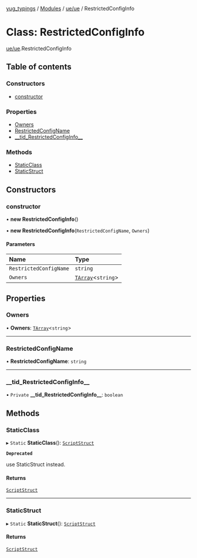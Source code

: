 [yug_typings](../README.md) / [Modules](../modules.md) / [ue/ue](../modules/ue_ue.md) / RestrictedConfigInfo

# Class: RestrictedConfigInfo

[ue/ue](../modules/ue_ue.md).RestrictedConfigInfo

## Table of contents

### Constructors

- [constructor](ue_ue.RestrictedConfigInfo.md#constructor)

### Properties

- [Owners](ue_ue.RestrictedConfigInfo.md#owners)
- [RestrictedConfigName](ue_ue.RestrictedConfigInfo.md#restrictedconfigname)
- [\_\_tid\_RestrictedConfigInfo\_\_](ue_ue.RestrictedConfigInfo.md#__tid_restrictedconfiginfo__)

### Methods

- [StaticClass](ue_ue.RestrictedConfigInfo.md#staticclass)
- [StaticStruct](ue_ue.RestrictedConfigInfo.md#staticstruct)

## Constructors

### constructor

• **new RestrictedConfigInfo**()

• **new RestrictedConfigInfo**(`RestrictedConfigName`, `Owners`)

#### Parameters

| Name | Type |
| :------ | :------ |
| `RestrictedConfigName` | `string` |
| `Owners` | [`TArray`](../interfaces/ue_puerts.TArray.md)<`string`\> |

## Properties

### Owners

• **Owners**: [`TArray`](../interfaces/ue_puerts.TArray.md)<`string`\>

___

### RestrictedConfigName

• **RestrictedConfigName**: `string`

___

### \_\_tid\_RestrictedConfigInfo\_\_

• `Private` **\_\_tid\_RestrictedConfigInfo\_\_**: `boolean`

## Methods

### StaticClass

▸ `Static` **StaticClass**(): [`ScriptStruct`](ue_ue.ScriptStruct.md)

**`Deprecated`**

use StaticStruct instead.

#### Returns

[`ScriptStruct`](ue_ue.ScriptStruct.md)

___

### StaticStruct

▸ `Static` **StaticStruct**(): [`ScriptStruct`](ue_ue.ScriptStruct.md)

#### Returns

[`ScriptStruct`](ue_ue.ScriptStruct.md)
